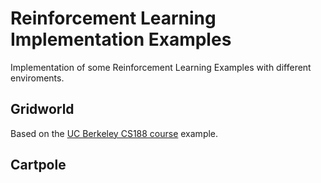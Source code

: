 # Reinforcement Learning Implementation Examples

Implementation of some Reinforcement Learning Examples with different enviroments.

## Gridworld

Based on the [UC Berkeley CS188 course](http://ai.berkeley.edu/course_schedule.html) example.

## Cartpole


